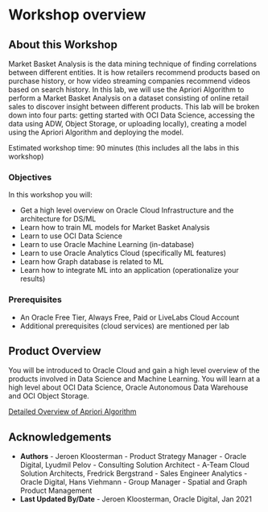# Workshop overview

## About this Workshop

Market Basket Analysis is the data mining technique of finding correlations between different entities. It is how retailers recommend products based on purchase history, or how 
video streaming companies recommend videos based on search history. In this lab, we will use the Apriori Algorithm to perform a Market Basket Analysis on a dataset consisting 
of online retail sales to discover insight between different products. This lab will be broken down into four parts: getting started with OCI Data Science, accessing the data 
using ADW, Object Storage, or uploading locally), creating a model using the Apriori Algorithm and deploying the model.

Estimated workshop time: 90 minutes (this includes all the labs in this workshop)

### Objectives

In this workshop you will:
* Get a high level overview on Oracle Cloud Infrastructure and the architecture for DS/ML
* Learn how to train ML models for Market Basket Analysis
* Learn to use OCI Data Science
* Learn to use Oracle Machine Learning (in-database)
* Learn to use Oracle Analytics Cloud (specifically ML features)
* Learn how Graph database is related to ML
* Learn how to integrate ML into an application (operationalize your results)

### Prerequisites

* An Oracle Free Tier, Always Free, Paid or LiveLabs Cloud Account
* Additional prerequisites (cloud services) are mentioned per lab

## Product Overview

You will be introduced to Oracle Cloud and gain a high level overview of the products involved in Data Science and Machine Learning. You will learn at a high level about OCI Data Science, Oracle Autonomous Data Warehouse and OCI Object Storage.

[Detailed Overview of Apriori Algorithm](https://docs.oracle.com/database/121/DMCON/GUID-B7D12599-FB4C-45E3-BCE4-E54A3C6F0E64.htm#DMCON294)

## Acknowledgements
* **Authors** - Jeroen Kloosterman - Product Strategy Manager - Oracle Digital, Lyudmil Pelov - Consulting Solution Architect - A-Team Cloud Solution Architects, Fredrick Bergstrand - Sales Engineer Analytics - Oracle Digital, Hans Viehmann - Group Manager - Spatial and Graph Product Management
* **Last Updated By/Date** - Jeroen Kloosterman, Oracle Digital, Jan 2021

